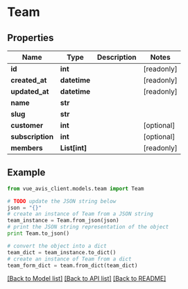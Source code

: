 # Team


## Properties

Name | Type | Description | Notes
------------ | ------------- | ------------- | -------------
**id** | **int** |  | [readonly]
**created_at** | **datetime** |  | [readonly]
**updated_at** | **datetime** |  | [readonly]
**name** | **str** |  |
**slug** | **str** |  |
**customer** | **int** |  | [optional]
**subscription** | **int** |  | [optional]
**members** | **List[int]** |  | [readonly]

## Example

```python
from vue_avis_client.models.team import Team

# TODO update the JSON string below
json = "{}"
# create an instance of Team from a JSON string
team_instance = Team.from_json(json)
# print the JSON string representation of the object
print Team.to_json()

# convert the object into a dict
team_dict = team_instance.to_dict()
# create an instance of Team from a dict
team_form_dict = team.from_dict(team_dict)
```
[[Back to Model list]](..#documentation-for-models) [[Back to API list]](..#documentation-for-api-endpoints) [[Back to README]](..)
